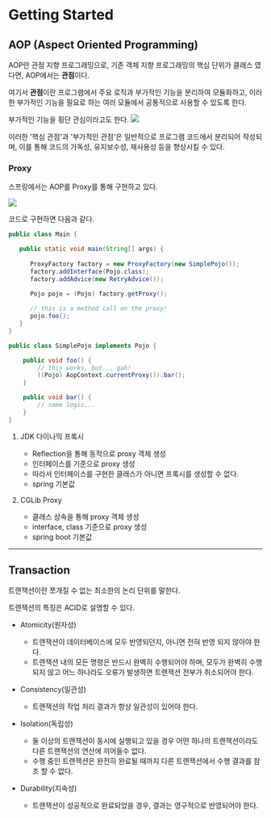 # Getting Started

## AOP (Aspect Oriented Programming)
AOP란 관점 지향 프로그래밍으로, 기존 객체 지향 프로그래밍의 핵심 단위가 클래스 였다면,
AOP에서는 **관점**이다.

여기서 **관점**이란 프로그램에서 주요 로직과 부가적인 기능을 분리하여 모듈화하고, 이러한 부가적인 기능을 필요로 하는 
여러 모듈에서 공통적으로 사용할 수 있도록 한다.

부가적인 기능을 횡단 관심이라고도 한다.
![](https://itwiki.kr/images/4/48/AOP%EC%9D%98_%ED%95%B5%EC%8B%AC%EA%B4%80%EC%8B%AC%EA%B3%BC_%ED%9A%A1%EB%8B%A8%EA%B4%80%EC%8B%AC.jpg)

이러한 '핵심 관점'과 '부가적인 관점'은 일반적으로 프로그램 코드에서 분리되어 작성되며, 이를 통해 코드의 가독성, 유지보수성, 재사용성 등을 향상시킬 수 있다.

### Proxy
스프링에서는 AOP를 Proxy를 통해 구현하고 있다.

![](https://docs.spring.io/spring-framework/docs/2.5.5/reference/images/aop-proxy-call.png)

코드로 구현하면 다음과 같다.

```java
public class Main {

   public static void main(String[] args) {
   
      ProxyFactory factory = new ProxyFactory(new SimplePojo());
      factory.addInterface(Pojo.class);
      factory.addAdvice(new RetryAdvice());

      Pojo pojo = (Pojo) factory.getProxy();
      
      // this is a method call on the proxy!
      pojo.foo();
   }
}

public class SimplePojo implements Pojo {

    public void foo() {
        // this works, but... gah!
        ((Pojo) AopContext.currentProxy()).bar();
    }

    public void bar() {
        // some logic...
    }
}
```

1. JDK 다이나믹 프록시
   - Reflection을 통해 동적으로 proxy 객체 생성
   - 인터페이스를 기준으로 proxy 생성
   - 따라서 인터페이스를 구현한 클래스가 아니면 프록시를 생성할 수 없다.
   - spring 기본값
   
2. CGLib Proxy
   - 클래스 상속을 통해 proxy 객체 생성
   - interface, class 기준으로 proxy 생성
   - spring boot 기본값
   

-----------

## Transaction
트랜잭션이란 쪼개질 수 없는 최소한의 논리 단위를 말한다.

트랜잭션의 특징은 ACID로 설명할 수 있다.
- Atomicity(원자성)
  - 트랜잭션이 데이터베이스에 모두 반영되던지, 아니면 전혀 반영 되지 않아야 한다. 
  - 트랜잭션 내의 모든 명령은 반드시 완벽히 수행되어야 하며, 모두가 완벽히 수행되지 않고 어느 하나라도 오류가 발생하면 트랜잭션 전부가 취소되어야 한다.

- Consistency(일관성)
  - 트랜잭션의 작업 처리 결과가 항상 일관성이 있어야 한다.
  
- Isolation(독립성)
  - 둘 이상의 트랜잭션이 동시에 실행되고 있을 경우 어떤 하나의 트랜잭션이라도 다른 트랜잭션의 연산에 끼어들수 없다.
  - 수행 중인 트랜잭션은 완전히 완료될 때까지 다른 트랜잭션에서 수행 결과를 참조 할 수 없다.

- Durability(지속성)
  - 트랜잭션이 성공적으로 완료되었을 경우, 결과는 영구적으로 반영되어야 한다.
